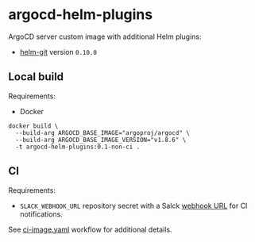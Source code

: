 # argocd-helm-plugins

ArgoCD server custom image with additional Helm plugins:
- [helm-git](https://github.com/aslafy-z/helm-git) version `0.10.0`

## Local build

Requirements:
- Docker

```shell
docker build \
  --build-arg ARGOCD_BASE_IMAGE="argoproj/argocd" \
  --build-arg ARGOCD_BASE_IMAGE_VERSION="v1.8.6" \
  -t argocd-helm-plugins:0.1-non-ci .
```

## CI

Requirements:
- `SLACK_WEBHOOK_URL` repository secret with a Salck [webhook URL](https://api.slack.com/messaging/webhooks) for CI notifications.

See [ci-image.yaml](.github/workflows/ci-image.yaml) workflow for additional details.
